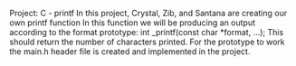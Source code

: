 Project: C - printf
In this project, Crystal, Zib, and Santana are creating our own printf function
In this function we will be producing an output according to the format prototype: int _printf(const char *format, ...);
This should return the number of characters printed.
For the prototype to work the main.h header file is created and implemented in the project. 
